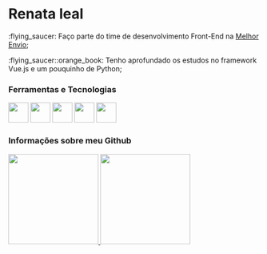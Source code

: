 <div dsplay="inline-block">
  <h1 align="left">Renata leal</h1>

  <div display="inline-block">
    <p align="left"> :flying_saucer: Faço parte do time de desenvolvimento Front-End na <a href="https://melhorenvio.com.br//">Melhor Envio</a>;</p>
    <p align="left"> :flying_saucer::orange_book: Tenho aprofundado os estudos no framework Vue.js e um pouquinho de Python;</p>
    
  </div>
 </div>







### Ferramentas e Tecnologias
  <div>
   <img src="https://cdn.jsdelivr.net/gh/devicons/devicon/icons/html5/html5-original.svg" width="40" height="40"/>
   <img src="https://cdn.jsdelivr.net/gh/devicons/devicon/icons/css3/css3-original.svg" width="40" height="40" />
   <img src="https://cdn.jsdelivr.net/gh/devicons/devicon/icons/javascript/javascript-original.svg" width="40" height="40" />
   <img src="https://cdn.jsdelivr.net/gh/devicons/devicon/icons/vuejs/vuejs-original.svg" width="40" height="40"/>
   <img src="https://cdn.jsdelivr.net/gh/devicons/devicon/icons/nuxtjs/nuxtjs-original.svg" width="40" height="40"/>
  
  </div>
  






### Informações sobre meu Github

<section>
<a href="https://github.com/renataleal335">
<img height="180em" src="https://github-readme-stats.vercel.app/api/top-langs/?username=renataleal335&layout=compact&langs_count=7&theme=merko"/>
<img height="180em" src="https://github-readme-stats.vercel.app/api?username=renataleal335&show_icons=true&theme=merko&include_all_commits=true&count_private=true"/>
  
</section>
 





